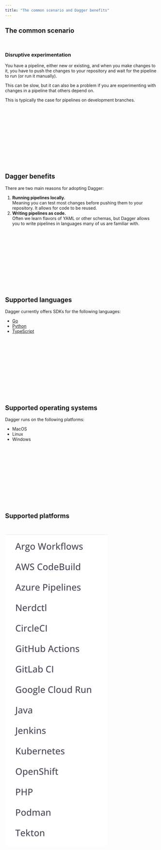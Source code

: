```yaml
---
title: "The common scenario and Dagger benefits"
---
```


## The common scenario

</br>

### Disruptive experimentation

You have a pipeline, either new or existing, and when you make changes to it, you have to push the changes to your repository and wait for the pipeline to run (or run it manually).

This can be slow, but it can also be a problem if you are experimenting with changes in a pipeline that others depend on.

This is typically the case for pipelines on development branches.

</br>
</br>
</br>
</br>
</br>
</br>
</br>
</br>
</br>
</br>
</br>

## Dagger benefits

There are two main reasons for adopting Dagger:

1. **Running pipelines locally.** </br>
Meaning you can test most changes before pushing them to your repository. It allows for code to be reused.
2. **Writing pipelines as code.** </br>
Often we learn flavors of YAML or other schemas, but Dagger allows you to write pipelines in languages many of us are familiar with.

</br>
</br>
</br>
</br>
</br>
</br>
</br>
</br>
</br>
</br>
</br>

## Supported languages

Dagger currently offers SDKs for the following languages:

- [Go](https://docs.dagger.io/reference/typescript/modules)
- [Python](https://dagger-io.readthedocs.io/en/sdk-python-v0.12.7/)
- [TypeScript](https://docs.dagger.io/reference/typescript/modules)

</br>
</br>
</br>
</br>
</br>
</br>
</br>
</br>
</br>
</br>
</br>

## Supported operating systems

Dagger runs on the following platforms:

- MacOS
- Linux
- Windows

</br>
</br>
</br>
</br>
</br>
</br>
</br>
</br>
</br>
</br>
</br>

## Supported platforms

</br>

![Dagger platforms](../../images/lessons/dagger/supported-ci-cd-platforms.png)

</br>
</br>

